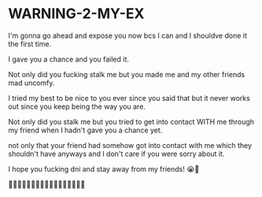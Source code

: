 # WARNING-2-MY-EX

I'm gonna go ahead and expose you now bcs I can and I shouldve done it the first time.

I gave you a chance and you failed it.

Not only did you fucking stalk me but you made me and my other friends mad uncomfy.

I tried my best to be nice to you ever since you said that but it never works out since you keep being the way you are.

Not only did you stalk me but you tried to get into contact WITH me through my friend when I hadn't gave you a chance yet. 

not only that your friend had somehow got into contact with me which they shouldn't have anyways and I don't care if you were sorry about it.

I hope you fucking dni and stay away from my friends! 😭🙏

🌼🌼🌼🌼🌼🌼🌼🌼🌼🌼🌼🌼🌼🌼🌼🌼🌺
